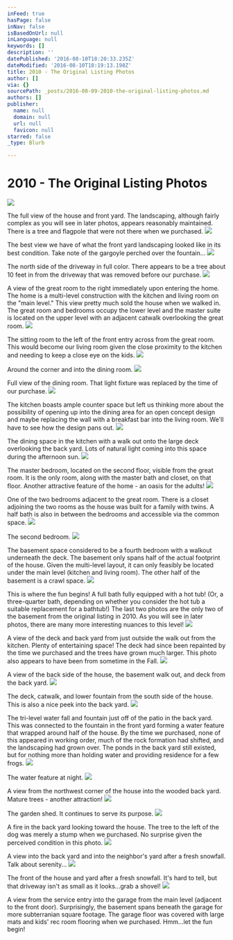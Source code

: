 ```yaml
---
inFeed: true
hasPage: false
inNav: false
isBasedOnUrl: null
inLanguage: null
keywords: []
description: ''
datePublished: '2016-08-10T18:20:33.235Z'
dateModified: '2016-08-10T18:19:13.198Z'
title: 2010 - The Original Listing Photos
author: []
via: {}
sourcePath: _posts/2016-08-09-2010-the-original-listing-photos.md
authors: []
publisher:
  name: null
  domain: null
  url: null
  favicon: null
starred: false
_type: Blurb

---
```

# 2010 - The Original Listing Photos
![](https://the-grid-user-content.s3-us-west-2.amazonaws.com/2308ca02-bac7-4c1b-ba80-454defd66953.jpg)

The full view of the house and front yard. The landscaping, although fairly complex as you will see in later photos, appears reasonably maintained. There is a tree and flagpole that were not there when we purchased.
![](https://the-grid-user-content.s3-us-west-2.amazonaws.com/e8ceeb11-144b-4307-bc45-9d83ffcc19a7.jpg)

The best view we have of what the front yard landscaping looked like in its best condition. Take note of the gargoyle perched over the fountain...
![](https://the-grid-user-content.s3-us-west-2.amazonaws.com/12ce3f76-689f-47f5-baef-a0fb414a269e.jpg)

The north side of the driveway in full color. There appears to be a tree about 10 feet in from the driveway that was removed before our purchase.
![](https://the-grid-user-content.s3-us-west-2.amazonaws.com/1f65fa42-371b-43f5-98f3-c800f1acbf02.jpg)

A view of the great room to the right immediately upon entering the home. The home is a multi-level construction with the kitchen and living room on the "main level." This view pretty much sold the house when we walked in. The great room and bedrooms occupy the lower level and the master suite is located on the upper level with an adjacent catwalk overlooking the great room.
![](https://the-grid-user-content.s3-us-west-2.amazonaws.com/c9af333b-9fcc-420c-951c-5ac431d262f5.jpg)

The sitting room to the left of the front entry across from the great room. This would become our living room given the close proximity to the kitchen and needing to keep a close eye on the kids.
![](https://the-grid-user-content.s3-us-west-2.amazonaws.com/aeb87d96-40a5-4cea-b73b-9999891b36ef.jpg)

Around the corner and into the dining room.
![](https://the-grid-user-content.s3-us-west-2.amazonaws.com/36d4b6a8-6dc0-4ea2-912b-5ff759850d7c.jpg)

Full view of the dining room. That light fixture was replaced by the time of our purchase.
![](https://the-grid-user-content.s3-us-west-2.amazonaws.com/040e705f-c769-4a28-8b6a-8f3291c4f376.jpg)

The kitchen boasts ample counter space but left us thinking more about the possibility of opening up into the dining area for an open concept design and maybe replacing the wall with a breakfast bar into the living room. We'll have to see how the design pans out.
![](https://the-grid-user-content.s3-us-west-2.amazonaws.com/1cf6c278-4050-4514-a9de-607b93b61ff8.jpg)

The dining space in the kitchen with a walk out onto the large deck overlooking the back yard. Lots of natural light coming into this space during the afternoon sun.
![](https://the-grid-user-content.s3-us-west-2.amazonaws.com/8185e995-ec1f-447b-b426-bbf1e17a00ab.jpg)

The master bedroom, located on the second floor, visible from the great room. It is the only room, along with the master bath and closet, on that floor. Another attractive feature of the home - an oasis for the adults!
![](https://the-grid-user-content.s3-us-west-2.amazonaws.com/b405509f-f2d0-4c24-8b5c-4078ba9f5ae5.jpg)

One of the two bedrooms adjacent to the great room. There is a closet adjoining the two rooms as the house was built for a family with twins. A half bath is also in between the bedrooms and accessible via the common space.
![](https://the-grid-user-content.s3-us-west-2.amazonaws.com/230c82b9-8f94-4c81-9f1e-c92a416f78bc.jpg)

The second bedroom.
![](https://the-grid-user-content.s3-us-west-2.amazonaws.com/98f92b2c-e741-4864-9398-34a81f1294c3.jpg)

The basement space considered to be a fourth bedroom with a walkout underneath the deck. The basement only spans half of the actual footprint of the house. Given the multi-level layout, it can only feasibly be located under the main level (kitchen and living room). The other half of the basement is a crawl space.
![](https://the-grid-user-content.s3-us-west-2.amazonaws.com/717fc81e-b0fe-437f-982d-0c3d3f6ef7ae.jpg)

This is where the fun begins! A full bath fully equipped with a hot tub! (Or, a three-quarter bath, depending on whether you consider the hot tub a suitable replacement for a bathtub!) The last two photos are the only two of the basement from the original listing in 2010\. As you will see in later photos, there are many more interesting nuances to this level!
![](https://the-grid-user-content.s3-us-west-2.amazonaws.com/7e5d5a95-7028-4aa0-bda0-9ef2fda5e587.jpg)

A view of the deck and back yard from just outside the walk out from the kitchen. Plenty of entertaining space! The deck had since been repainted by the time we purchased and the trees have grown much larger. This photo also appears to have been from sometime in the Fall.
![](https://the-grid-user-content.s3-us-west-2.amazonaws.com/22f7c6eb-9b81-4600-9e39-5e14f9e484c9.jpg)

A view of the back side of the house, the basement walk out, and deck from the back yard.
![](https://the-grid-user-content.s3-us-west-2.amazonaws.com/1e376ad3-71f3-4e0a-a606-e483a20e538b.jpg)

The deck, catwalk, and lower fountain from the south side of the house. This is also a nice peek into the back yard.
![](https://the-grid-user-content.s3-us-west-2.amazonaws.com/ed49b6b5-3795-45d6-bca7-d2a2e68cbd85.jpg)

The tri-level water fall and fountain just off of the patio in the back yard. This was connected to the fountain in the front yard forming a water feature that wrapped around half of the house. By the time we purchased, none of this appeared in working order, much of the rock formation had shifted, and the landscaping had grown over. The ponds in the back yard still existed, but for nothing more than holding water and providing residence for a few frogs.
![](https://the-grid-user-content.s3-us-west-2.amazonaws.com/6dfc505b-2447-4c24-846c-a223a266ce34.jpg)

The water feature at night.
![](https://the-grid-user-content.s3-us-west-2.amazonaws.com/bbe7464d-9ab6-469a-a124-1d3e30f7222e.jpg)

A view from the northwest corner of the house into the wooded back yard. Mature trees - another attraction!
![](https://the-grid-user-content.s3-us-west-2.amazonaws.com/74a35271-c72f-48f2-b643-7b445cc0bfb9.jpg)

The garden shed. It continues to serve its purpose.
![](https://the-grid-user-content.s3-us-west-2.amazonaws.com/74013ff4-15d7-4ea7-8935-bfb30fea0cbc.jpg)

A fire in the back yard looking toward the house. The tree to the left of the dog was merely a stump when we purchased. No surprise given the perceived condition in this photo.
![](https://the-grid-user-content.s3-us-west-2.amazonaws.com/11801b7d-1bfc-473f-9ffb-6155bdfadb50.jpg)

A view into the back yard and into the neighbor's yard after a fresh snowfall. Talk about serenity...
![](https://the-grid-user-content.s3-us-west-2.amazonaws.com/2183e451-95f4-43db-8f19-5ba204d8db1f.jpg)

The front of the house and yard after a fresh snowfall. It's hard to tell, but that driveway isn't as small as it looks...grab a shovel!
![](https://the-grid-user-content.s3-us-west-2.amazonaws.com/66b5415d-fc5a-47dc-9eb9-9032f638c6b2.jpg)

A view from the service entry into the garage from the main level (adjacent to the front door). Surprisingly, the basement spans beneath the garage for more subterranian square footage. The garage floor was covered with large mats and kids' rec room flooring when we purchased. Hmm...let the fun begin!